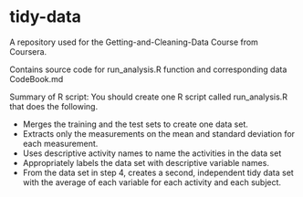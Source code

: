 # tidy-data
A repository used for the Getting-and-Cleaning-Data Course from Coursera.

Contains source code for run_analysis.R function and corresponding data CodeBook.md 

Summary of R script:
You should create one R script called run_analysis.R that does the following. 
 - Merges the training and the test sets to create one data set.
 - Extracts only the measurements on the mean and standard deviation for each measurement. 
 - Uses descriptive activity names to name the activities in the data set
 - Appropriately labels the data set with descriptive variable names. 
 - From the data set in step 4, creates a second, independent tidy data set with the average of each variable for each activity and each subject.
